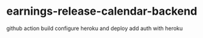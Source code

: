 # earnings-release-calendar-backend

github action build
configure heroku and deploy
add auth with heroku
